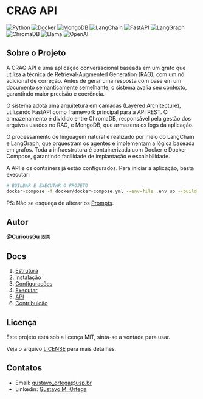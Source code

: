 # CRAG API

![Python](https://img.shields.io/badge/Python-3776AB?style=for-the-badge&logo=python&logoColor=white)
![Docker](https://img.shields.io/badge/Docker-2496ED?style=for-the-badge&logo=docker&logoColor=white)
![MongoDB](https://img.shields.io/badge/MongoDB-4EA94B?style=for-the-badge&logo=mongodb&logoColor=white)
![LangChain](https://img.shields.io/badge/LangChain-FF9900?style=for-the-badge&logo=LangChain&logoColor=white)
![FastAPI](https://img.shields.io/badge/FastAPI-009688?style=for-the-badge&logo=fastapi&logoColor=white)
![LangGraph](https://img.shields.io/badge/LangGraph-007ACC?style=for-the-badge&logo=langgraph&logoColor=white)
![ChromaDB](https://img.shields.io/badge/ChromaDB-FFA500?style=for-the-badge&logo=prisma&logoColor=white)
![Llama](https://img.shields.io/badge/Llama-FF6B6B?style=for-the-badge&logo=meta&logoColor=white)
![OpenAI](https://img.shields.io/badge/OpenAI-412991?style=for-the-badge&logo=openai&logoColor=white)

## Sobre o Projeto

A CRAG API é uma aplicação conversacional baseada em um grafo que utiliza a técnica de Retrieval-Augmented Generation (RAG), com um nó adicional de correção. Antes de gerar uma resposta com base em um documento semanticamente semelhante, o sistema avalia seu contexto, garantindo maior precisão e coerência.

O sistema adota uma arquitetura em camadas (Layered Architecture), utilizando FastAPI como framework principal para a API REST. O armazenamento é dividido entre ChromaDB, responsável pela gestão dos arquivos usados no RAG, e MongoDB, que armazena os logs da aplicação.

O processamento de linguagem natural é realizado por meio do LangChain e LangGraph, que orquestram os agentes e implementam a lógica baseada em grafos. Toda a infraestrutura é containerizada com Docker e Docker Compose, garantindo facilidade de implantação e escalabilidade.

A API e os containers já estão configurados. Para iniciar a aplicação, basta executar:

```bash
# BUILDAR E EXECUTAR O PROJETO
docker-compose -f docker/docker-compose.yml --env-file .env up --build
```
PS: Não se esqueça de alterar os [Prompts](src/services/crag/prompts.py).

## Autor

**[@CuriousGu](https://www.github.com/CuriousGu) 🇧🇷**

## Docs
1. [Estrutura](docs/pt_br/ESTRUTURA.md)
2. [Instalação](docs/pt_br/INSTALACAO.md)
3. [Configurações](docs/pt_br/CONFIGURACAO.md)
4. [Executar](docs/pt_br/EXECUTAR.md)
5. [API](docs/pt_br/API.md)
6. [Contribuição](docs/pt_br/CONTRIBUICAO.md)

## Licença

Este projeto está sob a licença MIT, sinta-se a vontade para usar. 

Veja o arquivo [LICENSE](LICENSE) para mais detalhes.

## Contatos
- Email: gustavo_ortega@usp.br
- Linkedin: [Gustavo M. Ortega](https://www.linkedin.com/in/gustavomendoncaortega/)
